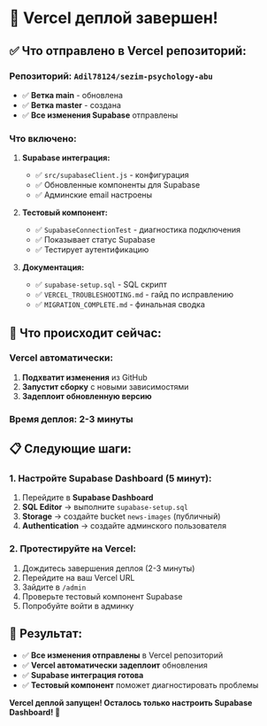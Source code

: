 # 🚀 Vercel деплой завершен!

## ✅ Что отправлено в Vercel репозиторий:

### **Репозиторий:** `Adil78124/sezim-psychology-abu`
- ✅ **Ветка main** - обновлена
- ✅ **Ветка master** - создана
- ✅ **Все изменения Supabase** отправлены

### **Что включено:**
1. **Supabase интеграция:**
   - ✅ `src/supabaseClient.js` - конфигурация
   - ✅ Обновленные компоненты для Supabase
   - ✅ Админские email настроены

2. **Тестовый компонент:**
   - ✅ `SupabaseConnectionTest` - диагностика подключения
   - ✅ Показывает статус Supabase
   - ✅ Тестирует аутентификацию

3. **Документация:**
   - ✅ `supabase-setup.sql` - SQL скрипт
   - ✅ `VERCEL_TROUBLESHOOTING.md` - гайд по исправлению
   - ✅ `MIGRATION_COMPLETE.md` - финальная сводка

## 🎯 Что происходит сейчас:

### **Vercel автоматически:**
1. **Подхватит изменения** из GitHub
2. **Запустит сборку** с новыми зависимостями
3. **Задеплоит обновленную версию**

### **Время деплоя:** 2-3 минуты

## 📋 Следующие шаги:

### **1. Настройте Supabase Dashboard (5 минут):**
1. Перейдите в **Supabase Dashboard**
2. **SQL Editor** → выполните `supabase-setup.sql`
3. **Storage** → создайте bucket `news-images` (публичный)
4. **Authentication** → создайте админского пользователя

### **2. Протестируйте на Vercel:**
1. Дождитесь завершения деплоя (2-3 минуты)
2. Перейдите на ваш Vercel URL
3. Зайдите в `/admin`
4. Проверьте тестовый компонент Supabase
5. Попробуйте войти в админку

## 🎉 Результат:
- ✅ **Все изменения отправлены** в Vercel репозиторий
- ✅ **Vercel автоматически задеплоит** обновления
- ✅ **Supabase интеграция готова**
- ✅ **Тестовый компонент** поможет диагностировать проблемы

**Vercel деплой запущен! Осталось только настроить Supabase Dashboard! 🚀**
